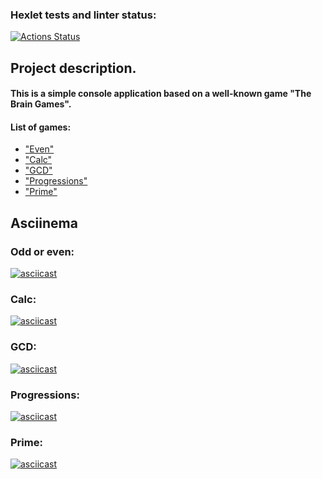 ### Hexlet tests and linter status:
[![Actions Status](https://github.com/toniwar/java-project-61/actions/workflows/hexlet-check.yml/badge.svg)](https://github.com/toniwar/java-project-61/actions)

## Project description.
#### This is a simple console application based on a well-known game "The Brain Games".

#### List of games:
* ["Even"](https://github.com/toniwar/java-project-61/blob/main/app/src/main/java/hexlet/code/games/Even.java)
* ["Calc"](https://github.com/toniwar/java-project-61/blob/main/app/src/main/java/hexlet/code/games/Calc.java)
* ["GCD"](https://github.com/toniwar/java-project-61/blob/main/app/src/main/java/hexlet/code/games/GCD.java)
* ["Progressions"](https://github.com/toniwar/java-project-61/blob/main/app/src/main/java/hexlet/code/games/Progressions.java)
* ["Prime"](https://github.com/toniwar/java-project-61/blob/main/app/src/main/java/hexlet/code/games/Prime.java)


## Asciinema

### Odd or even:
[![asciicast](https://asciinema.org/a/621952.svg)](https://asciinema.org/a/621952)

### Calc:
[![asciicast](https://asciinema.org/a/621955.svg)](https://asciinema.org/a/621955)

### GCD:
[![asciicast](https://asciinema.org/a/622092.svg)](https://asciinema.org/a/622092)

### Progressions:
[![asciicast](https://asciinema.org/a/622109.svg)](https://asciinema.org/a/622109)

### Prime:
[![asciicast](https://asciinema.org/a/622113.svg)](https://asciinema.org/a/622113)

